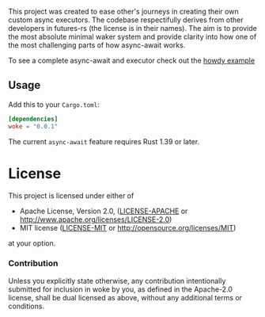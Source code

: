 This project was created to ease other's journeys in creating
their own custom async executors. The codebase respectifully derives
from other developers in futures-rs (the license is in their names). 
The aim is to provide the most absolute minimal waker system and provide 
clarity into how one of the most challenging parts of how async-await works.

To see a complete async-await and executor check out the [howdy example](https://github.com/richardanaya/woke/blob/master/examples/howdy/src/main.rs)

## Usage

Add this to your `Cargo.toml`:

```toml
[dependencies]
woke = "0.0.1"
```
The current `async-await` feature requires Rust 1.39 or later.

# License

This project is licensed under either of

 * Apache License, Version 2.0, ([LICENSE-APACHE](LICENSE-APACHE) or
   http://www.apache.org/licenses/LICENSE-2.0)
 * MIT license ([LICENSE-MIT](LICENSE-MIT) or
   http://opensource.org/licenses/MIT)

at your option.

### Contribution

Unless you explicitly state otherwise, any contribution intentionally submitted
for inclusion in woke by you, as defined in the Apache-2.0 license, shall be
dual licensed as above, without any additional terms or conditions.

